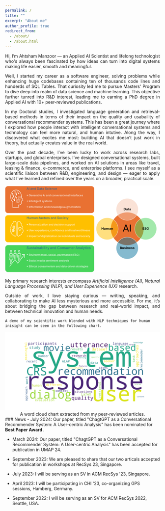 ```yaml
---
permalink: /
title: ""
excerpt: "About me"
author_profile: true
redirect_from: 
  - /about/
  - /about.html
---
```


<div style="text-align: justify"> 

Hi, I’m Ahtsham Manzoor — an Applied AI Scientist and lifelong technologist who's always been fascinated by how ideas can turn into digital systems making life easier, smooth and meaningful.

Well, I started my career as a software engineer, solving problems while enhancing huge codebases containing ten of thousands code lines and hunderds of SQL Tables. 
That curiosity led me to pursue Masters' Program to dive deep into realm of data science and machine learning. 
This objective further tunred into R&D interest, leading me to earning a PhD degree in Applied AI with 10+ peer-reviewed publications. 


In my Doctoral studies, I investigated language generation and retrieval-based methods in terms of their impact on the quality and 
usabaility of conversational recommender systems. This has been a great journey where I explored how people interact with intelligent conversational systems and technology can feel more natural, and human intutive.
Along the way, I discovered what excites me most: building AI that doesn’t just work in theory, but actually creates value in the real world.

Over the past decade, I’ve been lucky to work across research labs, startups, and global enterprises. 
I’ve designed conversational systems, built large-scale data pipelines, and worked on AI solutions in areas like travel, leasing & finance, e-commerce, and enterprise platforms. 
I see myself as a scientific liaison between R&D, engineering, and design — eager to apply what I’ve learned and refined over the years on a broader, practical scale.




<div style="text-align: center;">
         <img src="./images/research-interests.png" alt="">
</div>
 <br>
My primary research interests encompass <i>Artificial Intelligence (AI), Natural Language Processing (NLP), 
and User Experience (UX)</i> research.


Outside of work, I love staying curious — writing, speaking, and collaborating to make AI less mysterious and more accessible. 
For me, it’s about bridging the gap between research and real-world impact, and between technical innovation and human needs.


</div>

<div>
        
	A demo of my scientific work blended with NLP techniques for human inisight can be seen in the following chart.
</div>

<div style="text-align: center;">
         <img src="./images/cloud-1.png" alt="word cloud chart extracted from peer-reviewed publications.">
		 <label> A word cloud chart extracted from my peer-reviewed articles.</label>
</div>
### News
- July 2024: Our paper, titled "ChagtGPT as a Conversational Recommender System: A User-centric Analysis" has been nominated for <b>Best Paper Award </b>.

- March 2024: Our paper, titled "ChagtGPT as a Conversational Recommender System: A User-centric Analysis" has been accepted for publication in UMAP 24.

- September 2023: We are pleased to share that our two articals accepted for publication in workshops at RecSys 23, Singapore.

- July 2023: I will be serving as an SV in ACM RecSys '23, Singapore.

- April 2023: I will be participating in CHI '23, co-organizing GPS sessions, Hamberg, Germany.

- September 2022: I will be serving as an SV for ACM RecSys 2022, Seattle, USA.


